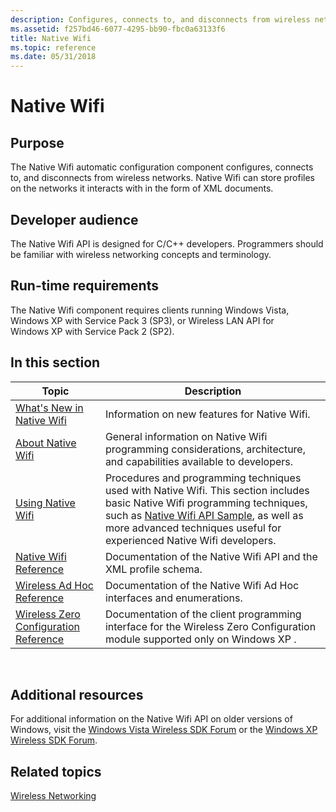 ```yaml
---
description: Configures, connects to, and disconnects from wireless networks.
ms.assetid: f257bd46-6077-4295-bb90-fbc0a63133f6
title: Native Wifi
ms.topic: reference
ms.date: 05/31/2018
---
```


# Native Wifi

## Purpose

The Native Wifi automatic configuration component configures, connects to, and disconnects from wireless networks. Native Wifi can store profiles on the networks it interacts with in the form of XML documents.

## Developer audience

The Native Wifi API is designed for C/C++ developers. Programmers should be familiar with wireless networking concepts and terminology.

## Run-time requirements

The Native Wifi component requires clients running Windows Vista, Windows XP with Service Pack 3 (SP3), or Wireless LAN API for Windows XP with Service Pack 2 (SP2).

## In this section



| Topic                                                                                         | Description                                                                                                                                                                                                                                                                              |
|-----------------------------------------------------------------------------------------------|------------------------------------------------------------------------------------------------------------------------------------------------------------------------------------------------------------------------------------------------------------------------------------------|
| [What's New in Native Wifi](what-s-new-in-native-wifi.md)<br/>                         | Information on new features for Native Wifi.<br/>                                                                                                                                                                                                                                  |
| [About Native Wifi](about-native-wifi.md)<br/>                                         | General information on Native Wifi programming considerations, architecture, and capabilities available to developers.<br/>                                                                                                                                                        |
| [Using Native Wifi](using-native-wifi.md)<br/>                                         | Procedures and programming techniques used with Native Wifi. This section includes basic Native Wifi programming techniques, such as [Native Wifi API Sample](native-wifi-api-sample.md), as well as more advanced techniques useful for experienced Native Wifi developers.<br/> |
| [Native Wifi Reference](native-wifi-reference.md)<br/>                                 | Documentation of the Native Wifi API and the XML profile schema.<br/>                                                                                                                                                                                                              |
| [Wireless Ad Hoc Reference](wireless-ad-hoc-reference.md)<br/>                         | Documentation of the Native Wifi Ad Hoc interfaces and enumerations.<br/>                                                                                                                                                                                                          |
| [Wireless Zero Configuration Reference](wireless-zero-configuration-reference.md)<br/> | Documentation of the client programming interface for the Wireless Zero Configuration module supported only on Windows XP .<br/>                                                                                                                                                   |



 

## Additional resources

For additional information on the Native Wifi API on older versions of Windows, visit the [Windows Vista Wireless SDK Forum](https://social.msdn.microsoft.com/Forums/b6bbd8f0-a921-480f-9b4b-845336462bc0/welcome-to-the-windows-vista-wireless-sdk-forum) or the [Windows XP Wireless SDK Forum](https://social.msdn.microsoft.com/Forums/home?forum=xpwirelesssdk).

## Related topics

<dl> <dt>

[Wireless Networking](/windows/win32/wireless-networking)
</dt> </dl>
